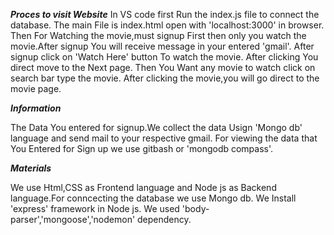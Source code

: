 ***Proces to visit Website***
In VS code first Run the index.js file to connect the database.
The main File is index.html open with 'localhost:3000' in browser.
Then For Watching the movie,must signup First then only you watch the movie.After signup You will receive message in your entered 'gmail'.
After signup click on 'Watch Here' button To watch the movie.
After clicking You direct move to the Next page.
Then You Want any movie to watch click on search bar type the movie.
After clicking the movie,you will go direct to the movie page.


***Information***

The Data You entered for signup.We collect the data Usign 'Mongo db' language and send mail to your respective gmail.
For viewing the data that You Entered for Sign up we use gitbash or 'mongodb compass'.


***Materials***

We use Html,CSS as Frontend language and Node js as Backend language.For conncecting the database we use Mongo db.
We Install 'express' framework in Node js.
We used 'body-parser','mongoose','nodemon' dependency.
